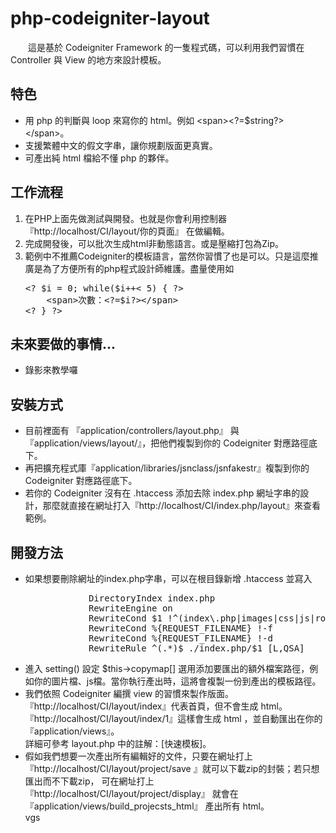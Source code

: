 php-codeigniter-layout
======================


<html>
<head>
</head>
<body>
<p>&emsp;&emsp;這是基於 Codeigniter Framework 的一隻程式碼，可以利用我們習慣在 Controller 與 View 的地方來設計模板。</p>
<h2>特色</h2>
<ul>
<li>用 php 的判斷與 loop 來寫你的 html。例如 &lt;span&gt;&lt;?=$string?&gt;&lt;/span&gt;。</li>
<li>支援繁體中文的假文字串，讓你規劃版面更真實。</li>
<li>可產出純 html 檔給不懂 php 的夥伴。</li>
</ul>
<h2>工作流程</h2>
<ol>
<li>在PHP上面先做測試與開發。也就是你會利用控制器 『http://localhost/CI/layout/你的頁面』&nbsp;在做編輯。</li>
<li>完成開發後，可以批次生成html非動態語言。或是壓縮打包為Zip。</li>
<li>範例中不推薦Codeigniter的模板語言，當然你習慣了也是可以。只是這麼推廣是為了方便所有的php程式設計師維護。盡量使用如<br />
<pre>&lt;? $i = 0; while($i++&lt; 5) { ?&gt;<br />&nbsp; &nbsp; &lt;span&gt;次數：&lt;?=$i?&gt;&lt;/span&gt;<br />&lt;? } ?&gt;
</pre>
</li>
</ol>
<h2>未來要做的事情...</h2>
<ul>
<li>錄影來教學囉</li>
</ul>
<h2>安裝方式</h2>
<ul>
<li>目前裡面有 『application/controllers/layout.php』 與 『application/views/layout/』，把他們複製到你的 Codeigniter 對應路徑底下。</li>
<li>再把擴充程式庫『application/libraries/jsnclass/jsnfakestr』複製到你的 Codeigniter 對應路徑底下。</li>
<li>若你的 Codeigniter 沒有在 .htaccess 添加去除 index.php 網址字串的設計，那麼就直接在網址打入『http://localhost/CI/index.php/layout』來查看範例。</li>
</ul>
<h2>開發方法</h2>
<ul>
<li>如果想要刪除網址的index.php字串，可以在根目錄新增 .htaccess 並寫入
<pre>            DirectoryIndex index.php
            RewriteEngine on
            RewriteCond $1 !^(index\.php|images|css|js|robots\.txt|favicon\.ico)
            RewriteCond %{REQUEST_FILENAME} !-f
            RewriteCond %{REQUEST_FILENAME} !-d
            RewriteRule ^(.*)$ ./index.php/$1 [L,QSA] </pre>
</li>
<li>進入 setting() 設定 $this-&gt;copymap[] 選用添加要匯出的額外檔案路徑，例如你的圖片檔、js檔。當你執行產出時，這將會複製一份到產出的模板路徑。</li>
<li>我們依照 Codeigniter 編撰 view 的習慣來製作版面。<br />『http://localhost/CI/layout/index』代表首頁，但不會生成 html。<br />『http://localhost/CI/layout/index/1』這樣會生成 html ，並自動匯出在你的 『application/views』。<br />詳細可參考 layout.php 中的註解：[快速模板]。</li>
<li>假如我們想要一次產出所有編輯好的文件，只要在網址打上 『http://localhost/CI/layout/project/save 』就可以下載zip的封裝；若只想匯出而不下載zip， 可在網址打上 『http://localhost/CI/layout/project/display』 就會在 『application/views/build_projecsts_html』 產出所有 html。<br />vgs</li>
</ul>
</body>
</html>